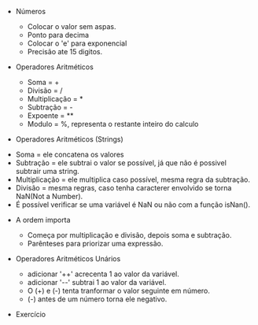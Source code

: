 * Números
  - Colocar o valor sem aspas.
  - Ponto para decima <!-- 2.15 -->
  - Colocar o 'e' para exponencial <!-- 2e10 = 20000000000 -->
  - Precisão ate 15 digitos.

* Operadores Aritméticos
  - Soma = +
  - Divisão = /
  - Multiplicação = *
  - Subtração = -
  - Expoente = **
  - Modulo = %, representa o restante inteiro do calculo <!-- 14 % 5 = 4 -->

*  Operadores Aritméticos (Strings)
  - Soma = ele concatena os valores <!-- 10 + 5 = 105 -->
  - Subtração = ele subtrai o valor se possível, já que não é possivel subtrair uma string. 
  - Multiplicação = ele multiplica caso possível, mesma regra da subtração.
  - Divisão = mesma regras, caso tenha caracterer envolvido se torna NaN(Not a Number). <!-- 'Comprei 20' / 2 = NaN  --> 
  - É possível verificar se uma variável é NaN ou não com a função isNan().
    <!-- 
    var oi = '10 mais' / 10;
    console.log(isNaN(oi)); 
    -->

* A ordem importa
  - Começa por multiplicação e divisão, depois soma e subtração.
  - Parênteses para priorizar uma expressão. <!-- var total = (20 + 5) * 2 = 50 -->

* Operadores Aritméticos Unários 
  - adicionar '++' acrecenta 1 ao valor da variável.   
  - adicionar '--' subtrai 1 ao valor da variável.   
  <!--
  var x = 10;
  console.log(x++);
  x++ = (x = x + 1)
  console.log(x)
  Retorna: 6.
  -->
  - O (+) e (-) tenta tranformar o valor seguinte em número.
  <!-- 
  var x = '10';
  console.log(typeof(+x)); 
  Retorna: number.
  -->
  - (-) antes de um número torna ele negativo.
  <!-- 
  var x = '10';
  console.log(-x); 
  Retorna: -10.
  -->

* Exercício
  <!-- 
  // Qual o resultado da seguinte expressão?
  var total = 10 + (5 * 2) / 2 + 20;
  console.log(total);

  // Crie duas expressões que retorna NaN
  var exp1 = 'Número' / 2;
  var exp2 = 'Número' / 2;
  console.log(exp1, exp2);

  // Somar a string '200' com número 50 e retornar 250
  var S = +'200' + 50;
  console.log(S);

  // Incremente o número 5 e retorne o seu valor incrementado
  var num = 5;
  num++;
  console.log(num);

  // Como dividir o peso por 2?
  var numero = +'80' / 2;
  var unidade = 'Kg';
  var peso = numero + unidade; // '80Kg'
  console.log(peso); 
  -->
